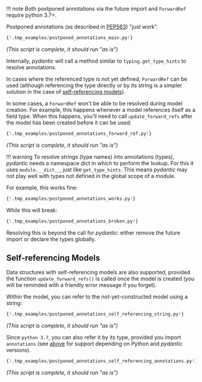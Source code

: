 !!! note
    Both postponed annotations via the future import and `ForwardRef` require python 3.7+.

Postponed annotations (as described in [PEP563](https://www.python.org/dev/peps/pep-0563/))
"just work".

```py
{!.tmp_examples/postponed_annotations_main.py!}
```
_(This script is complete, it should run "as is")_

Internally, *pydantic*  will call a method similar to `typing.get_type_hints` to resolve annotations.

In cases where the referenced type is not yet defined, `ForwardRef` can be used (although referencing the
type directly or by its string is a simpler solution in the case of
[self-referencing models](#self-referencing-models)).

In some cases, a `ForwardRef` won't be able to be resolved during model creation.
For example, this happens whenever a model references itself as a field type.
When this happens, you'll need to call `update_forward_refs` after the model has been created before it can be used:

```py
{!.tmp_examples/postponed_annotations_forward_ref.py!}
```
_(This script is complete, it should run "as is")_

!!! warning
    To resolve strings (type names) into annotations (types), *pydantic* needs a namespace dict in which to
    perform the lookup. For this it uses `module.__dict__`, just like `get_type_hints`.
    This means *pydantic* may not play well with types not defined in the global scope of a module.

For example, this works fine:

```py
{!.tmp_examples/postponed_annotations_works.py!}
```

While this will break:

```py
{!.tmp_examples/postponed_annotations_broken.py!}
```

Resolving this is beyond the call for *pydantic*: either remove the future import or declare the types globally.

## Self-referencing Models

Data structures with self-referencing models are also supported, provided the function
`update_forward_refs()` is called once the model is created (you will be reminded
with a friendly error message if you forget).

Within the model, you can refer to the not-yet-constructed model using a string:

```py
{!.tmp_examples/postponed_annotations_self_referencing_string.py!}
```
_(This script is complete, it should run "as is")_

Since `python 3.7`, you can also refer it by its type, provided you import `annotations` (see
[above](postponed_annotations.md) for support depending on Python
and *pydantic* versions).

```py
{!.tmp_examples/postponed_annotations_self_referencing_annotations.py!}
```
_(This script is complete, it should run "as is")_
